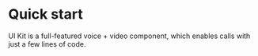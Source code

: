 # Quick start

UI Kit is a full-featured voice + video component, which enables calls with just a few lines of code.